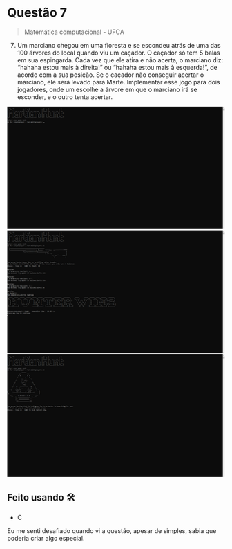 # Questão 7

> Matemática computacional - UFCA

7) Um marciano chegou em uma floresta e se escondeu atrás de uma das 100 árvores do local
quando viu um caçador. O caçador só tem 5 balas em sua espingarda. Cada vez que ele atira e não
acerta, o marciano diz: “hahaha estou mais à direita!” ou “hahaha estou mais à esquerda!”, de
acordo com a sua posição. Se o caçador não conseguir acertar o marciano, ele será levado para
Marte. Implementar esse jogo para dois jogadores, onde um escolhe a árvore em que o marciano irá
se esconder, e o outro tenta acertar.

![preview](./assets/MH1.png)
![preview](./assets/MH2.png)
![preview](./assets/MH3.png)

## Feito usando 🛠️
- C

Eu me senti desafiado quando vi a questão, apesar de simples, sabia que poderia criar algo especial.